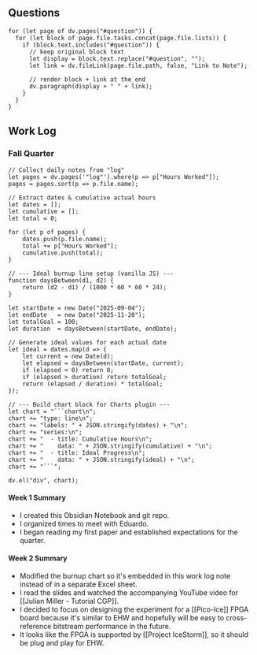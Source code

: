 ## Questions
```dataviewjs
for (let page of dv.pages("#question")) {
  for (let block of page.file.tasks.concat(page.file.lists)) {
    if (block.text.includes("#question")) {
      // keep original block text
      let display = block.text.replace("#question", "");
      let link = dv.fileLink(page.file.path, false, "Link to Note");

      // render block + link at the end
      dv.paragraph(display + " " + link);
    }
  }
}
```
## Work Log

### Fall Quarter

```dataviewjs
// Collect daily notes from "log"
let pages = dv.pages('"log"').where(p => p["Hours Worked"]);
pages = pages.sort(p => p.file.name);

// Extract dates & cumulative actual hours
let dates = [];
let cumulative = [];
let total = 0;

for (let p of pages) {
    dates.push(p.file.name);
    total += p["Hours Worked"];
    cumulative.push(total);
}

// --- Ideal burnup line setup (vanilla JS) ---
function daysBetween(d1, d2) {
    return (d2 - d1) / (1000 * 60 * 60 * 24);
}

let startDate = new Date("2025-09-04");
let endDate   = new Date("2025-11-20");
let totalGoal = 100;
let duration  = daysBetween(startDate, endDate);

// Generate ideal values for each actual date
let ideal = dates.map(d => {
    let current = new Date(d);
    let elapsed = daysBetween(startDate, current);
    if (elapsed < 0) return 0;
    if (elapsed > duration) return totalGoal;
    return (elapsed / duration) * totalGoal;
});

// --- Build chart block for Charts plugin ---
let chart = "```chart\n";
chart += "type: line\n";
chart += "labels: " + JSON.stringify(dates) + "\n";
chart += "series:\n";
chart += "  - title: Cumulative Hours\n";
chart += "    data: " + JSON.stringify(cumulative) + "\n";
chart += "  - title: Ideal Progress\n";
chart += "    data: " + JSON.stringify(ideal) + "\n";
chart += "```";

dv.el("div", chart);
```

#### Week 1 Summary

- I created this Obsidian Notebook and git repo.
- I organized times to meet with Eduardo.
- I began reading my first paper and established expectations for the quarter.

#### Week 2 Summary

- Modified the burnup chart so it's embedded in this work log note instead of in a separate Excel sheet.
- I read the slides and watched the accompanying YouTube video for [[Julian Miller - Tutorial CGP]].
- I decided to focus on designing the experiment for a [[Pico-Ice]] FPGA board because it's similar to EHW and hopefully will be easy to cross-reference bitstream performance in the future.
- It looks like the FPGA is supported by [[Project IceStorm]], so it should be plug and play for EHW.








